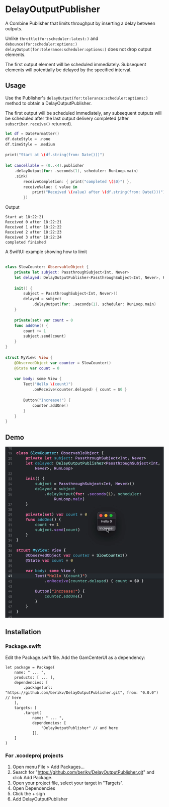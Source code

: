 # DelayOutputPublisher

A Combine Publisher that limits throughput by inserting a delay between outputs.

Unlike `throttle(for:scheduler:latest:)` and `debounce(for:scheduler:options:)`
 `delayOutput(for:tolerance:scheduler:options:)` does not drop output elements.
 
 The first output element will be scheduled immediately. Subsequent elements
 will potentially be delayed by the specified interval.

## Usage

Use the Publisher's `delayOutput(for:tolerance:scheduler:options:)` method
to obtain a DelayOutputPublisher.

The first output will be scheduled immediately, any subsequent outputs will
be scheduled after the last output delivery completed
(after `subscriber.receive()` returned).
  
```swift
let df = DateFormatter()
df.dateStyle = .none
df.timeStyle = .medium

print("Start at \(df.string(from: Date()))")

let cancellable = (0..<4).publisher
    .delayOutput(for: .seconds(1), scheduler: RunLoop.main)
    .sink(
        receiveCompletion: { print("completed \($0)") },
        receiveValue: { value in
            print("Received \(value) after \(df.string(from: Date()))")
        })
```

Output
```
Start at 18:22:21
Received 0 after 18:22:21
Received 1 after 18:22:22
Received 2 after 18:22:23
Received 3 after 18:22:24
completed finished
```

A SwiftUI example showing how to limit 

```swift

class SlowCounter: ObservableObject {
    private let subject: PassthroughSubject<Int, Never>
    let delayed: DelayOutputPublisher<PassthroughSubject<Int, Never>, RunLoop>

    init() {
        subject = PassthroughSubject<Int, Never>()
        delayed = subject
            .delayOutput(for: .seconds(1), scheduler: RunLoop.main)
    }

    private(set) var count = 0
    func addOne() {
        count += 1
        subject.send(count)
    }
}

struct MyView: View {
    @ObservedObject var counter = SlowCounter()
    @State var count = 0

    var body: some View {
        Text("Hello \(count)")
            .onReceive(counter.delayed) { count = $0 }

        Button("Increase!") {
            counter.addOne()
        }
    }
}
```

## Demo

![DelayOutputPubisher](DelayOutputPublisher_demo.gif)

## Installation

### Package.swift

Edit the Package.swift file. Add the GamCenterUI as a dependency:
 
```
let package = Package(
    name: " ... ",
    products: [ ... ],
    dependencies: [
        .package(url: "https://github.com/berikv/DelayOutputPublisher.git", from: "0.0.0") // here
    ],
    targets: [
        .target(
            name: " ... ",
            dependencies: [
                "DelayOutputPublisher" // and here
            ]),
    ]
)
```

### For .xcodeproj projects

1. Open menu File > Add Packages...
2. Search for "https://github.com/berikv/DelayOutputPublisher.git" and click Add Package.
3. Open your project file, select your target in "Targets".
4. Open Dependencies
5. Click the + sign
6. Add DelayOutputPublisher
